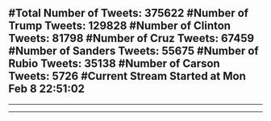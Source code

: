 #Total Number of Tweets: 375622 
#Number of Trump Tweets: 129828
#Number of Clinton Tweets: 81798
#Number of Cruz Tweets: 67459
#Number of Sanders Tweets: 55675
#Number of Rubio Tweets: 35138
#Number of Carson Tweets: 5726
#Current Stream Started at Mon Feb  8 22:51:02
---
---
---
